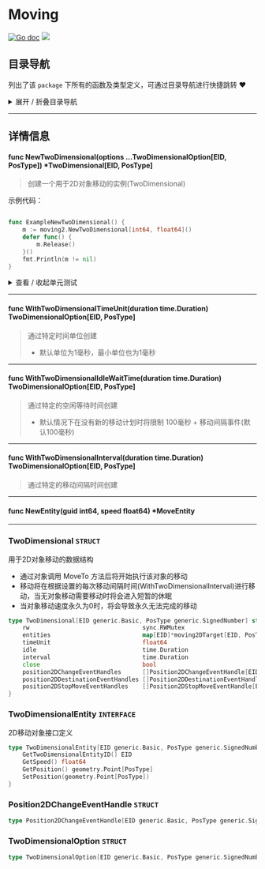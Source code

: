 # Moving

[![Go doc](https://img.shields.io/badge/go.dev-reference-brightgreen?logo=go&logoColor=white&style=flat)](https://pkg.go.dev/github.com/kercylan98/minotaur/moving)
![](https://img.shields.io/badge/Email-kercylan@gmail.com-green.svg?style=flat)




## 目录导航
列出了该 `package` 下所有的函数及类型定义，可通过目录导航进行快捷跳转 ❤️
<details>
<summary>展开 / 折叠目录导航</summary>


> 包级函数定义

|函数名称|描述
|:--|:--
|[NewTwoDimensional](#NewTwoDimensional)|创建一个用于2D对象移动的实例(TwoDimensional)
|[WithTwoDimensionalTimeUnit](#WithTwoDimensionalTimeUnit)|通过特定时间单位创建
|[WithTwoDimensionalIdleWaitTime](#WithTwoDimensionalIdleWaitTime)|通过特定的空闲等待时间创建
|[WithTwoDimensionalInterval](#WithTwoDimensionalInterval)|通过特定的移动间隔时间创建
|[NewEntity](#NewEntity)|暂无描述...


> 类型定义

|类型|名称|描述
|:--|:--|:--
|`STRUCT`|[TwoDimensional](#twodimensional)|用于2D对象移动的数据结构
|`INTERFACE`|[TwoDimensionalEntity](#twodimensionalentity)|2D移动对象接口定义
|`STRUCT`|[Position2DChangeEventHandle](#position2dchangeeventhandle)|暂无描述...
|`STRUCT`|[TwoDimensionalOption](#twodimensionaloption)|暂无描述...

</details>


***
## 详情信息
#### func NewTwoDimensional(options ...TwoDimensionalOption[EID, PosType])  *TwoDimensional[EID, PosType]
<span id="NewTwoDimensional"></span>
> 创建一个用于2D对象移动的实例(TwoDimensional)

示例代码：
```go

func ExampleNewTwoDimensional() {
	m := moving2.NewTwoDimensional[int64, float64]()
	defer func() {
		m.Release()
	}()
	fmt.Println(m != nil)
}

```

<details>
<summary>查看 / 收起单元测试</summary>


```go

func TestNewTwoDimensional(t *testing.T) {
	m := moving2.NewTwoDimensional[int64, float64]()
	defer func() {
		m.Release()
	}()
}

```


</details>


***
#### func WithTwoDimensionalTimeUnit(duration time.Duration)  TwoDimensionalOption[EID, PosType]
<span id="WithTwoDimensionalTimeUnit"></span>
> 通过特定时间单位创建
>   - 默认单位为1毫秒，最小单位也为1毫秒

***
#### func WithTwoDimensionalIdleWaitTime(duration time.Duration)  TwoDimensionalOption[EID, PosType]
<span id="WithTwoDimensionalIdleWaitTime"></span>
> 通过特定的空闲等待时间创建
>   - 默认情况下在没有新的移动计划时将限制 100毫秒 + 移动间隔事件(默认100毫秒)

***
#### func WithTwoDimensionalInterval(duration time.Duration)  TwoDimensionalOption[EID, PosType]
<span id="WithTwoDimensionalInterval"></span>
> 通过特定的移动间隔时间创建

***
#### func NewEntity(guid int64, speed float64)  *MoveEntity
<span id="NewEntity"></span>

***
### TwoDimensional `STRUCT`
用于2D对象移动的数据结构
  - 通过对象调用 MoveTo 方法后将开始执行该对象的移动
  - 移动将在根据设置的每次移动间隔时间(WithTwoDimensionalInterval)进行移动，当无对象移动需要移动时将会进入短暂的休眠
  - 当对象移动速度永久为0时，将会导致永久无法完成的移动
```go
type TwoDimensional[EID generic.Basic, PosType generic.SignedNumber] struct {
	rw                                sync.RWMutex
	entities                          map[EID]*moving2DTarget[EID, PosType]
	timeUnit                          float64
	idle                              time.Duration
	interval                          time.Duration
	close                             bool
	position2DChangeEventHandles      []Position2DChangeEventHandle[EID, PosType]
	position2DDestinationEventHandles []Position2DDestinationEventHandle[EID, PosType]
	position2DStopMoveEventHandles    []Position2DStopMoveEventHandle[EID, PosType]
}
```
### TwoDimensionalEntity `INTERFACE`
2D移动对象接口定义
```go
type TwoDimensionalEntity[EID generic.Basic, PosType generic.SignedNumber] interface {
	GetTwoDimensionalEntityID() EID
	GetSpeed() float64
	GetPosition() geometry.Point[PosType]
	SetPosition(geometry.Point[PosType])
}
```
### Position2DChangeEventHandle `STRUCT`

```go
type Position2DChangeEventHandle[EID generic.Basic, PosType generic.SignedNumber] func(moving *TwoDimensional[EID, PosType], entity TwoDimensionalEntity[EID, PosType], oldX PosType)
```
### TwoDimensionalOption `STRUCT`

```go
type TwoDimensionalOption[EID generic.Basic, PosType generic.SignedNumber] func(moving *TwoDimensional[EID, PosType])
```
